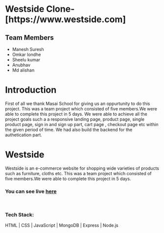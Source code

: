 
<h1>Westside Clone-[https://www.westside.com]</h1>
<h2>Team Members</h2>
<ul>
  <li>Manesh Suresh</li>
  <li>Omkar londhe</li>
  <li>Sheelu kumar</li>
  <li>Anubhav</li>
  <li>Md alishan</li>
 </ul>
 <h1>Introduction</h1>
 <p>First of all we thank Masai School for giving us an oppurtunity to do this project. This was a team project which consisted of five members.We were able to complete   this project in 5 days. We were able to achieve all the project goals such a a responsive landing page, product page, single product page, sign in and sign up part,     cart   page , checkout page etc within the given period of time. We had also build the backend for the authetication part. </p>
 <h1>Westside</h1>
<p>Westside is an e-commerce website for shopping wide varieties of products such as furniture, cloths etc.
 This was a team project which consisted of five members.We were able to complete   this project in 5 days.</p>
<h3>You can see live <a href="https://westside-ecommerce-clone.vercel.app/">here</a></h3>
<img src="https://miro.medium.com/max/1400/1*4mMg1I6LrMX5q3TeHTz3wQ.png" alt=""></img>
<img src="https://miro.medium.com/max/1400/1*qbNf_ZZeIlS_pOIcuwDcVQ.png" alt=""></img>
<img src="https://miro.medium.com/max/1400/1*nviW42wceA3dwDwA_cVdBA.png" alt=""></img>
<img src="https://miro.medium.com/max/1400/1*4QAlvpE-LSGub7FQOdTpOA.png" alt=""></img>


<h3>Tech Stack:</h3>
<p>HTML | CSS | JavaScript | MongoDB | Express | Node.js</p>

